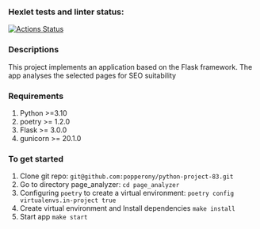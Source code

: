 ### Hexlet tests and linter status:
[![Actions Status](https://github.com/popperony/python-project-83/actions/workflows/hexlet-check.yml/badge.svg)](https://github.com/popperony/python-project-83/actions)

### Descriptions
This project implements an application based on the Flask framework. The app analyses the selected pages for SEO suitability

### Requirements
1. Python >=3.10
2. poetry >= 1.2.0
3. Flask >= 3.0.0
4. gunicorn >= 20.1.0


### To get started
1. Clone git repo:
  `git@github.com:popperony/python-project-83.git`
2. Go to directory page_analyzer:
  `cd page_analyzer`
3.  Configuring `poetry` to create a virtual environment:
  `poetry config virtualenvs.in-project true`
4.  Create virtual environment and Install dependencies
  `make install`
5. Start app 
  `make start`
